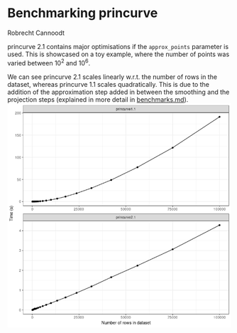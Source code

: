 Benchmarking princurve
================
Robrecht Cannoodt

<!-- github markdown using
rmarkdown::render("vignettes/benchmarks.Rmd", output_format = "github_document")
-->
princurve 2.1 contains major optimisations if the `approx_points` parameter is used. This is showcased on a toy example, where the number of points was varied between 10<sup>2</sup> and 10<sup>6</sup>.

We can see princurve 2.1 scales linearly w.r.t. the number of rows in the dataset, whereas princurve 1.1 scales quadratically. This is due to the addition of the approximation step added in between the smoothing and the projection steps (explained in more detail in [benchmarks.md](benchmarks.md)). ![](benchmarks_files/figure-markdown_github/compare-1.png)
